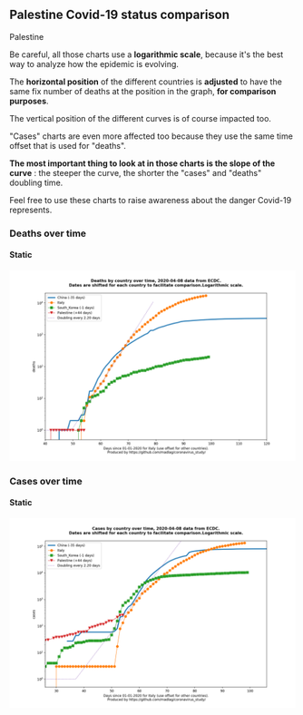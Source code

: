 ## Palestine Covid-19 status comparison 

Palestine



Be careful, all those charts use a **logarithmic scale**, because it's the best way to analyze how the epidemic is evolving.
 
The **horizontal position** of the different countries is **adjusted** to have the same fix number of deaths at the position in the graph, **for comparison purposes**.

The vertical position of the different curves is of course impacted too.

"Cases" charts are even more affected too because they use the same time offset that is used for "deaths".

**The most important thing to look at in those charts is the slope of the curve** : the steeper the curve, the shorter the "cases" and "deaths" doubling time.

Feel free to use these charts to raise awareness about the danger Covid-19 represents. 


 
### Deaths over time
 
#### Static
![Palestine covid-19 deaths static chart](https://raw.githubusercontent.com/madlag/coronavirus_study/master/notebooks/graphs/2020-04-08/countries/Palestine/2020-04-08_Palestine_deaths.png "Palestine covid-19 deaths static chart")   

 
### Cases over time
 
#### Static
![Palestine covid-19 cases static chart](https://raw.githubusercontent.com/madlag/coronavirus_study/master/notebooks/graphs/2020-04-08/countries/Palestine/2020-04-08_Palestine_cases.png "Palestine covid-19 cases static chart")   

